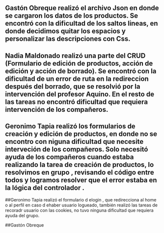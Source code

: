 ## Gastón Obreque realizó el archivo Json en donde se cargaron los datos de los productos. Se encontró con la dificultad de los saltos lineas, en donde decidimos quitar los espacios y personalizar las descripciones con Css.

## Nadia Maldonado realizó una parte del CRUD (Formulario de edición de productos, acción de edición y acción de borrado). Se encontró con la dificultad de un error de ruta en la redireccion después del borrado, que se resolvió por la intervención del profesor Aquino. En el resto de las tareas no encontró dificultad que requiera intervención de los compañeros.

## Geronimo Tapia realizó los formularios de creación y edición de productos, en donde no se encontro con niguna dificultad que necesite interveción de los compañeros. Solo necesitó ayuda de los compañeros cuando estaba realizando la tarea de creación de productos, lo resolvimos en grupo , revisando el código entre todos y logramos resolver que el error estaba en la lógica del controlador .

##Geronimo Tapia realizó el formulario d elogin , que redirecciona al home o al perfil en caso d ehaber usuario logueado, también realizó las tareas de recoradr usuario con las cookies, no tuvo ninguna dificultad que requiera ayuda del grupo.

##Gastón Obreque

